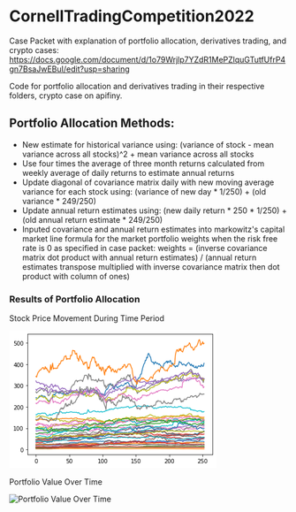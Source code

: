 # CornellTradingCompetition2022
Case Packet with explanation of portfolio allocation, derivatives trading, and crypto cases:
https://docs.google.com/document/d/1o79Wrjlp7YZdR1MePZlquGTutfUfrP4gn7BsaJwEBuI/edit?usp=sharing

Code for portfolio allocation and derivatives trading in their respective folders, crypto case on apifiny.

## Portfolio Allocation Methods:
- New estimate for historical variance using: (variance of stock - mean variance across all stocks)^2 + mean variance across all stocks
- Use four times the average of three month returns calculated from weekly average of daily returns to estimate annual returns
- Update diagonal of covariance matrix daily with new moving average variance for each stock using: (variance of new day * 1/250) + (old variance * 249/250)
- Update annual return estimates using: (new daily return * 250 * 1/250) + (old annual return estimate * 249/250)
- Inputed covariance and annual return estimates into markowitz's capital market line formula for the market portfolio weights when the risk free rate is 0 as specified in case packet: weights = (inverse covariance matrix dot product with annual return estimates) / (annual return estimates transpose multiplied with inverse covariance matrix then dot product with column of ones)

### Results of Portfolio Allocation
Stock Price Movement During Time Period

![Stocks Value Over Time](https://github.com/haoyuwu03/CornellTradingCompetition2022/blob/main/portfolio_allocation/stock_values_over_time.png)

Portfolio Value Over Time

![Portfolio Value Over Time](https://github.com/haoyuwu03/CornellTradingCompetition2022/blob/main/portfolio_allocation/Portfolio%20Value%20Over%20Time.png=100x100)
